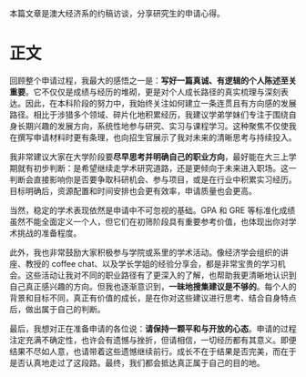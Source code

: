 本篇文章是澳大经济系的约稿访谈，分享研究生的申请心得。

# 正文

回顾整个申请过程，我最大的感悟之一是：**写好一篇真诚、有逻辑的个人陈述至关重要**。它不仅仅是成绩与经历的堆砌，更是对个人成长路径的真实梳理与深刻表达。因此，在本科阶段的努力中，我始终关注如何建立一条连贯且有方向感的发展路径。相比于涉猎多个领域、碎片化地积累经历，我建议学弟学妹们专注于围绕自身长期兴趣的发展方向，系统性地参与研究、实习与课程学习。这种聚焦不仅使我在撰写申请材料时更有条理，也向招生官展示了我对未来的清晰思考与持续投入。

我非常建议大家在大学阶段要**尽早思考并明确自己的职业方向**，最好能在大三上学期就有初步判断：是希望继续走学术研究道路，还是更倾向于未来进入职场。这一判断会直接影响你是否要争取科研机会、参与项目，或是在行业中积累实习经历。目标明确后，资源配置和时间安排也会更有效率，申请质量也会更高。

当然，稳定的学术表现依然是申请中不可忽视的基础。GPA 和 GRE 等标准化成绩虽然不能全面定义一个人，但它们在初筛阶段具有重要参考价值，也体现出你对学术挑战的准备程度。

此外，我也非常鼓励大家积极参与学院或系里的学术活动。像经济学会组织的讲座、教授的 coffee chat、以及学长学姐的经验分享会，都是非常宝贵的学习机会。这些活动让我对不同的职业路径有了更深入的了解，也帮助我更清晰地认识到自己真正感兴趣的方向。但我也逐渐意识到，**一昧地搜集建议是不够的**。每个人的背景和目标不同，真正有价值的成长，是在你对这些建议进行思考、结合自身特点后，做出属于自己的判断。

最后，我想对正在准备申请的各位说：**请保持一颗平和与开放的心态**。申请的过程注定充满不确定性，也许会有遗憾与挫折，但请相信，一切经历都有其意义。即便结果不尽如人意，也请带着这些遗憾继续前行。成长不在于结果是否完美，而在于是否认真地走过了这段路。最终，我们都会抵达真正属于自己的目的地。